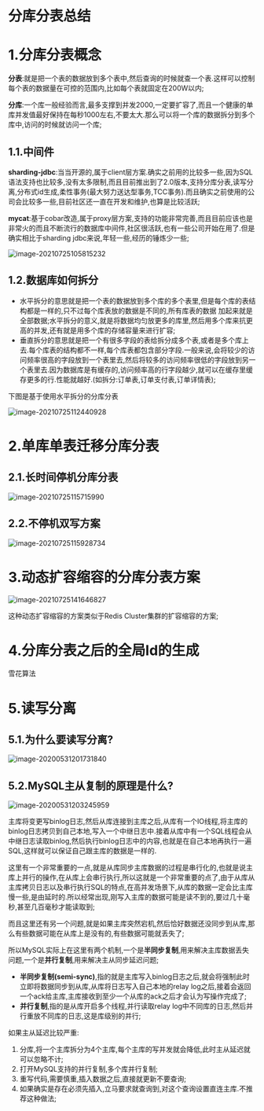 # 分库分表总结

# 1.分库分表概念

**分表**:就是把一个表的数据放到多个表中,然后查询的时候就查一个表.这样可以控制每个表的数据量在可控的范围内,比如每个表就固定在200W以内;

**分库**:一个库一般经验而言,最多支撑到并发2000,一定要扩容了,而且一个健康的单库并发值最好保持在每秒1000左右,不要太大.那么可以将一个库的数据拆分到多个库中,访问的时候就访问一个库;

## 1.1.中间件

**sharding-jdbc**:当当开源的,属于client层方案.确实之前用的比较多一些,因为SQL语法支持也比较多,没有太多限制,而且目前推出到了2.0版本,支持分库分表,读写分离,分布式id生成,柔性事务(最大努力送达型事务,TCC事务).而且确实之前使用的公司会比较多一些,目前社区还一直在开发和维护,也算是比较活跃;

**mycat**:基于cobar改造,属于proxy层方案,支持的功能非常完善,而且目前应该也是非常火的而且不断流行的数据库中间件,社区很活跃,也有一些公司开始在用了.但是确实相比于sharding jdbc来说,年轻一些,经历的锤炼少一些;

![image-20210725105815232](https://fechin-picgo.oss-cn-shanghai.aliyuncs.com/PicGo/image-20210725105815232.png)

## 1.2.数据库如何拆分

* 水平拆分的意思就是把一个表的数据放到多个库的多个表里,但是每个库的表结构都是一样的,只不过每个库表放的数据是不同的,所有库表的数据  加起来就是全部数据;水平拆分的意义,就是将数据均匀放更多的库里,然后用多个库来抗更高的并发,还有就是用多个库的存储容量来进行扩容;
* 垂直拆分的意思就是把一个有很多字段的表给拆分成多个表,或者是多个库上去.每个库表的结构都不一样,每个库表都包含部分字段.一般来说,会将较少的访问频率很高的字段放到一个表里去,然后将较多的访问频率很低的字段放到另一个表里去.因为数据库是有缓存的,访问频率高的行字段越少,就可以在缓存里缓存更多的行.性能就越好.(如拆分:订单表,订单支付表,订单详情表);

下图是基于使用水平拆分的分库分表

![image-20210725112440928](https://fechin-picgo.oss-cn-shanghai.aliyuncs.com/PicGo/image-20210725112440928.png)

# 2.单库单表迁移分库分表

## 2.1.长时间停机分库分表

![image-20210725115715990](https://fechin-picgo.oss-cn-shanghai.aliyuncs.com/PicGo/image-20210725115715990.png)

## 2.2.不停机双写方案

![image-20210725115928734](https://fechin-picgo.oss-cn-shanghai.aliyuncs.com/PicGo/image-20210725115928734.png)

# 3.动态扩容缩容的分库分表方案

  ![image-20210725141646827](https://fechin-picgo.oss-cn-shanghai.aliyuncs.com/PicGo/image-20210725141646827.png)

这种动态扩容缩容的方案类似于Redis Cluster集群的扩容缩容的方案;

# 4.分库分表之后的全局Id的生成

雪花算法

# 5.读写分离

## 5.1.为什么要读写分离?

![image-20200531201731840](https://fechin-leyou.oss-cn-beijing.aliyuncs.com/PicGo/image-20200531201731840.png)

## 5.2.MySQL主从复制的原理是什么?

![image-20200531203245959](https://fechin-leyou.oss-cn-beijing.aliyuncs.com/PicGo/image-20200531203245959.png)

主库将变更写binlog日志,然后从库连接到主库之后,从库有一个IO线程,将主库的binlog日志拷贝到自己本地,写入一个中继日志中.接着从库中有一个SQL线程会从中继日志读取binlog,然后执行binlog日志中的内容,也就是在自己本地再执行一遍SQL,这样就可以保证自己跟主库的数据是一样的.

这里有一个非常重要的一点,就是从库同步主库数据的过程是串行化的,也就是说主库上并行的操作,在从库上会串行执行,所以这就是一个非常重要的点了,由于从库从主库拷贝日志以及串行执行SQL的特点,在高并发场景下,从库的数据一定会比主库慢一些,是由延时的.所以经常出现,刚写入主库的数据可能是读不到的,要过几十毫秒,甚至几百毫秒才能读取到;

而且这里还有另一个问题,就是如果主库突然宕机,然后恰好数据还没同步到从库,那么有些数据可能在从库上是没有的,有些数据可能就丢失了;

所以MySQL实际上在这里有两个机制,一个是**半同步复制**,用来解决主库数据丢失问题,一个是**并行复制**,用来解决主从同步延迟问题;

* **半同步复制(semi-sync)**,指的就是主库写入binlog日志之后,就会将强制此时立即将数据同步到从库,从库将日志写入自己本地的relay log之后,接着会返回一个ack给主库,主库接收到至少一个从库的ack之后才会认为写操作完成了;
* **并行复制**,指的是从库开启多个线程,并行读取relay log中不同库的日志,然后并行重放不同库的日志,这是库级别的并行;

如果主从延迟比较严重:

1. 分库,将一个主库拆分为4个主库,每个主库的写并发就会降低,此时主从延迟就可以忽略不计;
2. 打开MySQL支持的并行复制,多个库并行复制;
3. 重写代码,需要慎重,插入数据之后,直接就更新不要查询;
4. 如果确实是存在必须先插入,立马要求就查询到,对这个查询设置直连主库.不推荐这种做法;
